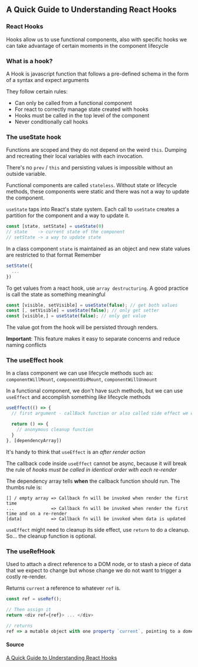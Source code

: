 ## A Quick Guide to Understanding React Hooks
### React Hooks
Hooks allow us to use functional components, also with specific hooks we can take advantage of certain moments in the component lifecycle

### What is a hook?
A Hook is javascript function that follows a pre-defined schema in the form of a syntax and expect arguments

They follow certain rules:
- Can only be called from a functional component
- For react to correctly manage state created with hooks
- Hooks must be called in the top level of the component
- Never conditionally call hooks

### The useState hook
Functions are scoped and they do not depend on the weird `this`. Dumping and recreating their local variables with each invocation. 

There's no `prev` / `this` and persisting values is impossible without an outside variable.

Functional components are called `stateless`. Without state or lifecycle methods, these components were static and there was not a way to update the component.

`useState` taps into React's state system. Each call to `useState` creates a partition for the component and a way to update it.

```javascript
const [state, setState] = useState(0)
// state    -> current state of the component
// setState -> a way to update state
```

In a class component `state` is maintained as an object and new state values are restricted to that format
Remember 
```javascript
setState({
  ...
})
```

To get values from a react hook, use `array destructuring`. A good practice is call the state as something meaningful
```javascript
const [visible, setVisible] = useState(false); // get both values
const [, setVisible] = useState(false); // only get setter
const [visible,] = useState(false); // only get value
```

The value got from the hook will be persisted through renders.

**Important**: This feature makes it easy to separate concerns and reduce naming conflicts

### The useEffect hook
In a class component we can use lifecycle methods such as: `componentWillMount`, `componentDidMount`, `componentWillUnmount`

In a functional component, we don't have such methods, but we can use `useEffect` and accomplish something _like_ lifecycle methods

```javascript
useEffect(() => {
  // first argument - callBack function or also called side effect we want to invoke

  return () => {
    // anonymous cleanup function
  }
}, [dependencyArray])
```

It's handy to think that `useEffect` is an _after render action_

The callback code inside `useEffect` cannot be async, because it will break the rule of _hooks must be called in identical order with each re-render_

The dependency array tells **when** the callback function should run. The thumbs rule is:
```
[] / empty array => Callback fn will be invoked when render the first time
...              => Callback fn will be invoked when render the first time and on a re-render
[data]           => Callback fn will be invoked when data is updated
```

`useEffect` might need to cleanup its side effect, use `return` to do a cleanup. So... the cleanup function is optional.

### The useRefHook
Used to attach a direct reference to a DOM node, or to stash a piece of data that we expect to change but whose change we do not want to trigger a costly re-render.

Returns `current` a reference to whatever `ref` is.

```javascript
const ref = useRef();

// Then assign it
return <div ref={ref}> ... </div>

// returns
ref => a mutable object with one property `current`, pointing to a dome node or piece of data
```

#### **Source**
[A Quick Guide to Understanding React Hooks](https://dev.to/ash_bergs/a-quick-guide-to-understanding-react-hooks-4o1)

